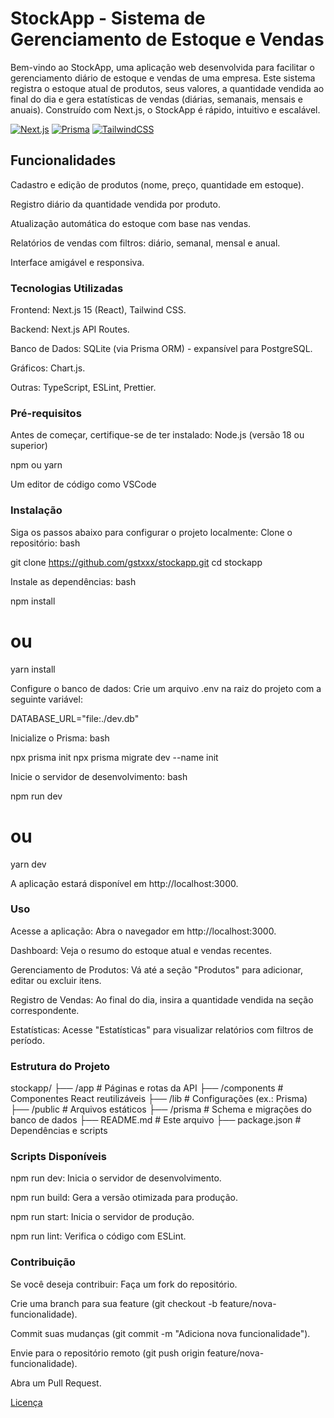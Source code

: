 # StockApp - Sistema de Gerenciamento de Estoque e Vendas

Bem-vindo ao StockApp, uma aplicação web desenvolvida para facilitar o gerenciamento diário de estoque e vendas de uma empresa. Este sistema registra o estoque atual de produtos, seus valores, a quantidade vendida ao final do dia e gera estatísticas de vendas (diárias, semanais, mensais e anuais). Construído com Next.js, o StockApp é rápido, intuitivo e escalável.

[![Next.js](https://img.shields.io/badge/Next.js-15.0.0-black)](https://nextjs.org/)
[![Prisma](https://img.shields.io/badge/Prisma-5.0.0-blue)](https://www.prisma.io/)
[![TailwindCSS](https://img.shields.io/badge/TailwindCSS-3.3.0-38B2AC)](https://tailwindcss.com/)

## Funcionalidades

Cadastro e edição de produtos (nome, preço, quantidade em estoque).

Registro diário da quantidade vendida por produto.

Atualização automática do estoque com base nas vendas.

Relatórios de vendas com filtros: diário, semanal, mensal e anual.

Interface amigável e responsiva.

### Tecnologias Utilizadas

Frontend: Next.js 15 (React), Tailwind CSS.

Backend: Next.js API Routes.

Banco de Dados: SQLite (via Prisma ORM) - expansível para PostgreSQL.

Gráficos: Chart.js.

Outras: TypeScript, ESLint, Prettier.

### Pré-requisitos

Antes de começar, certifique-se de ter instalado:
Node.js (versão 18 ou superior)

npm ou yarn

Um editor de código como VSCode

### Instalação

Siga os passos abaixo para configurar o projeto localmente:
Clone o repositório:
bash

git clone https://github.com/gstxxx/stockapp.git
cd stockapp

Instale as dependências:
bash

npm install

# ou

yarn install

Configure o banco de dados:
Crie um arquivo .env na raiz do projeto com a seguinte variável:

DATABASE_URL="file:./dev.db"

Inicialize o Prisma:
bash

npx prisma init
npx prisma migrate dev --name init

Inicie o servidor de desenvolvimento:
bash

npm run dev

# ou

yarn dev

A aplicação estará disponível em http://localhost:3000.

### Uso

Acesse a aplicação:
Abra o navegador em http://localhost:3000.

Dashboard:
Veja o resumo do estoque atual e vendas recentes.

Gerenciamento de Produtos:
Vá até a seção "Produtos" para adicionar, editar ou excluir itens.

Registro de Vendas:
Ao final do dia, insira a quantidade vendida na seção correspondente.

Estatísticas:
Acesse "Estatísticas" para visualizar relatórios com filtros de período.

### Estrutura do Projeto

stockapp/
├── /app # Páginas e rotas da API
├── /components # Componentes React reutilizáveis
├── /lib # Configurações (ex.: Prisma)
├── /public # Arquivos estáticos
├── /prisma # Schema e migrações do banco de dados
├── README.md # Este arquivo
├── package.json # Dependências e scripts

### Scripts Disponíveis

npm run dev: Inicia o servidor de desenvolvimento.

npm run build: Gera a versão otimizada para produção.

npm run start: Inicia o servidor de produção.

npm run lint: Verifica o código com ESLint.

### Contribuição

Se você deseja contribuir:
Faça um fork do repositório.

Crie uma branch para sua feature (git checkout -b feature/nova-funcionalidade).

Commit suas mudanças (git commit -m "Adiciona nova funcionalidade").

Envie para o repositório remoto (git push origin feature/nova-funcionalidade).

Abra um Pull Request.

[Licença](LICENSE.md)
